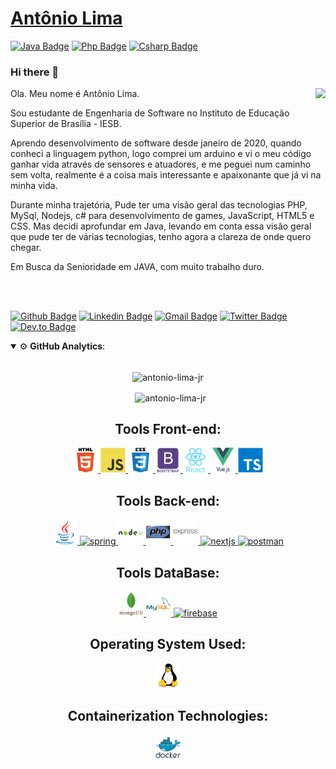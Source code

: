 # [Antônio Lima](https://www.linkedin.com/in/ant%C3%B4nio-j%C3%BAnior-55086320b/)

[![Java Badge](https://img.shields.io/badge/Java-ED8B00?style=flat&logo=java&logoColor=white)](https://github.com/Antonio-Lima-Jr/curso-desenvolvimento-avancado-java)
[![Php Badge](https://img.shields.io/badge/PHP-777BB4?style=flat&logo=php&logoColor=white)](https://github.com/Antonio-Lima-Jr/Site-PHP)
[![Csharp Badge](https://img.shields.io/badge/C%23-239120?style=flat&logo=c-sharp&logoColor=white)](https://github.com/Antonio-Lima-Jr/Game-u-Space)

### Hi there 👋

<div>  

  <img align="right" src="https://media.tenor.com/images/4858f43f53f0ae4cc4d9f48ef06ff002/tenor.gif"/>
  <p>Ola. Meu nome é Antônio Lima.</p>

  <p>
    Sou estudante de Engenharia de Software no Instituto de Educação Superior de Brasília - IESB.
  </p>
  <p>
    Aprendo desenvolvimento de software desde janeiro de 2020, quando conheci a linguagem python, logo comprei um arduino e vi o meu código ganhar vida através de sensores e atuadores, e me peguei num caminho sem volta, realmente é a coisa mais interessante e apaixonante que já vi na minha vida.
  </p>
  <p>
    Durante minha trajetória, Pude ter uma visão geral das tecnologias PHP, MySql, Nodejs, c# para desenvolvimento de games, JavaScript, HTML5 e CSS. Mas decidi aprofundar em Java, levando em conta essa visão geral que pude ter de várias tecnologias, tenho agora a clareza de onde quero chegar. 
  </p>
    <p>
     Em Busca da Senioridade em JAVA, com muito trabalho duro.
  </p>
  </br>
  </br>
</div>

[![Github Badge](https://img.shields.io/badge/GitHub-100000?style=flat&logo=github&logoColor=white&link=https://github.com/Antonio-Lima-Jr)](https://github.com/Antonio-Lima-Jr/)
[![Linkedin Badge](https://img.shields.io/badge/LinkedIn-0077B5?style=flat&logo=linkedin&logoColor=white)](https://www.linkedin.com/in/ant%C3%B4nio-j%C3%BAnior-55086320b/)
[![Gmail Badge](https://img.shields.io/badge/Gmail-D14836?style=flat&logo=gmail&logoColor=white&link=mailto:antonio.df.013@gmail.com)](mailto:antonio.df.013@gmail.com/)
[![Twitter Badge](https://img.shields.io/badge/Twitter-1DA1F2?style=flat&logo=twitter&logoColor=white&link=https://twitter.com/AntnioJ89058163)](https://twitter.com/AntnioJ89058163)
[![Dev.to Badge](https://img.shields.io/badge/-Dev.to-363D44?style=flat-square&logo=Dev.to&logoColor=white&link=https://dev.to/antoniopfljunior)](https://dev.to/antoniopfljunior)

<details open>
    <summary>⚙ <b>GitHub Analytics</b>: </summary>
    <br>
   <p align="center">
  <img align="center" src="https://github-readme-stats-eight-theta.vercel.app/api?username=antonio-lima-jr&show_icons=true&theme=tokyonight&include_all_commits=true&count_private=true" alt="antonio-lima-jr" />
</p>

<p align="center">&nbsp;
  <img align="center" src="https://github-readme-stats-eight-theta.vercel.app/api/top-langs/?username=antonio-lima-jr&layout=compact&langs_count=8&theme=tokyonight&include_all_commits=true&count_private=true" alt="antonio-lima-jr" />
</p>
</details>

<h2 align="center">Tools Front-end:</h2>

<p align="center">
  <a href="https://www.w3.org/html/" target="_blank">
    <img src="https://raw.githubusercontent.com/devicons/devicon/master/icons/html5/html5-original-wordmark.svg" alt="html5" width="40" height="40"/>
  </a>
  <a href="https://developer.mozilla.org/en-US/docs/Web/JavaScript" target="_blank">
    <img src="https://raw.githubusercontent.com/devicons/devicon/master/icons/javascript/javascript-original.svg" alt="javascript" width="40" height="40"/>
  </a>
  <a href="https://www.w3schools.com/css/" target="_blank">
    <img src="https://raw.githubusercontent.com/devicons/devicon/master/icons/css3/css3-original-wordmark.svg" alt="css3" width="40" height="40"/>
  </a>
  <a href="https://getbootstrap.com" target="_blank">
    <img src="https://raw.githubusercontent.com/devicons/devicon/master/icons/bootstrap/bootstrap-plain-wordmark.svg" alt="bootstrap" width="40" height="40"/>
  </a>
  <a href="https://reactjs.org/" target="_blank">
    <img src="https://raw.githubusercontent.com/devicons/devicon/master/icons/react/react-original-wordmark.svg" alt="react" width="40" height="40"/>
  </a>
  <a href="https://vuejs.org/" target="_blank">
    <img src="https://raw.githubusercontent.com/devicons/devicon/master/icons/vuejs/vuejs-original-wordmark.svg" alt="vuejs" width="40" height="40"/>
  </a>
  <a href="https://www.typescriptlang.org/" target="_blank">
    <img src="https://raw.githubusercontent.com/devicons/devicon/master/icons/typescript/typescript-original.svg" alt="typescript" width="40" height="40"/>
  </a>
</p>
<h2 align="center">Tools Back-end:</h2>

<p align="center">
  <a href="https://www.java.com" target="_blank">
    <img src="https://raw.githubusercontent.com/devicons/devicon/master/icons/java/java-original.svg" alt="java" width="40" height="40"/>
  </a>
  <a href="https://spring.io/" target="_blank">
    <img src="https://www.vectorlogo.zone/logos/springio/springio-icon.svg" alt="spring" width="40" height="40"/>
  </a>
  <a href="https://nodejs.org" target="_blank">
    <img src="https://raw.githubusercontent.com/devicons/devicon/master/icons/nodejs/nodejs-original-wordmark.svg" alt="nodejs" width="40" height="40"/>
  </a>
  <a href="https://www.php.net" target="_blank">
    <img src="https://raw.githubusercontent.com/devicons/devicon/master/icons/php/php-original.svg" alt="php" width="40" height="40"/>
  </a>
  <a href="https://expressjs.com" target="_blank">
    <img src="https://raw.githubusercontent.com/devicons/devicon/master/icons/express/express-original-wordmark.svg" alt="express" width="40" height="40"/>
  </a>
  <a href="https://nextjs.org/" target="_blank">
    <img src="https://cdn.worldvectorlogo.com/logos/nextjs-3.svg" alt="nextjs" width="40" height="40"/>
  </a>

  <a href="https://postman.com" target="_blank">
    <img src="https://www.vectorlogo.zone/logos/getpostman/getpostman-icon.svg" alt="postman" width="40" height="40"/>
  </a>

</p>
<h2 align="center">Tools DataBase:</h2>
<p align="center">
  <a href="https://www.mongodb.com/" target="_blank">
    <img src="https://raw.githubusercontent.com/devicons/devicon/master/icons/mongodb/mongodb-original-wordmark.svg" alt="mongodb" width="40" height="40"/>
  </a>

  <a href="https://www.mysql.com/" target="_blank">
    <img src="https://raw.githubusercontent.com/devicons/devicon/master/icons/mysql/mysql-original-wordmark.svg" alt="mysql" width="40" height="40"/>
  </a>
  <a href="https://firebase.google.com/" target="_blank">
    <img src="https://www.vectorlogo.zone/logos/firebase/firebase-icon.svg" alt="firebase" width="40" height="40"/>
  </a>
</p>

<h2 align="center">Operating System Used:</h2>
<p align="center">
   <a href="https://www.linux.org/" target="_blank">
    <img src="https://raw.githubusercontent.com/devicons/devicon/master/icons/linux/linux-original.svg" alt="linux" width="40" height="40"/>
  </a>
</p>
<h2 align="center">Containerization Technologies:</h2>
<p align="center">
  <a href="https://www.docker.com/" target="_blank">
    <img src="https://raw.githubusercontent.com/devicons/devicon/master/icons/docker/docker-original-wordmark.svg" alt="docker" width="40" height="40"/>
  </a>

</p>

